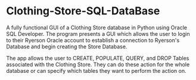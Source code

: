 # Clothing-Store-SQL-DataBase

A fully functional GUI of a Clothing Store database in Python using Oracle SQL Developer. 
The program presents a GUI which allows the user to login to their Ryerson Oracle account to 
establish a connection to Ryerson's Database and begin creating the Store Database. 

The app allows the user to CREATE, POPULATE, QUERY, and DROP Tables associated with the Clothing Store.
They can do these action for the whole database or can specify which tables they want to perform the action on.
